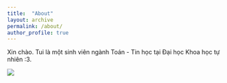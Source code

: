 ```yaml
---
title:  "About"
layout: archive
permalink: /about/
author_profile: true
---
```


Xin chào. Tui là một sinh viên ngành Toán - Tin học tại Đại học Khoa học tự nhiên :3.

![](https://c.tenor.com/TpBOrtlmO8EAAAAC/pokemon-detective-pikachu.gif)